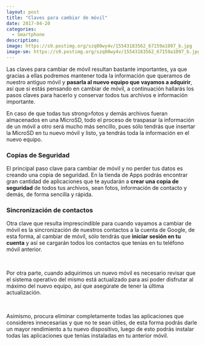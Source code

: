 ```yaml
---
layout: post
title: "Claves para cambiar de móvil"
date: 2017-04-20
categories:
  - Smartphone
description: 
image: https://s9.postimg.org/szq00wy4v/15543183562_67159a1097_b.jpg
image-sm: https://s9.postimg.org/szq00wy4v/15543183562_67159a1097_b.jpg
---
```

Las claves para cambiar de móvil resultan bastante importantes, ya que gracias a ellas podremos mantener toda la información que queramos de nuestro antiguo móvil y <strong>pasarla al nuevo equipo que vayamos a adquirir</strong>, así que si estás pensando en cambiar de móvil, a continuación hallarás los pasos claves para hacerlo y conservar todos tus archivos e información importante.

<p>En caso de que todas tus strong>fotos y demás archivos fueran almacenados en una MicroSD</strong>, todo el proceso de traspasar la información de un móvil a otro será mucho más sencillo, pues sólo tendrás que insertar la MicroSD en tu nuevo móvil y listo, ya tendrás toda la información en el nuevo equipo.</p>

<h3>Copias de Seguridad</h3>
<p>El principal paso clave para cambiar de móvil y no perder tus datos es creando una copia de seguridad. En la tienda de Apps podrás encontrar gran cantidad de aplicaciones que te ayudarán a <strong>crear una copia de seguridad</strong> de todos tus archivos, sean fotos, información de contacto y demás, de forma sencilla y rápida.</p>

<h3>Sincronización de contactos</h3>
<p>Otra clave que resulta imprescindible para cuando vayamos a cambiar de móvil es la sincronización de nuestros contactos a la cuenta de Google, de esta forma, al cambiar de móvil, sólo tendrás que <strong>iniciar sesión en tu cuenta</strong> y así se cargarán todos los contactos que tenías en tu teléfono móvil anterior.</p>
<br/>
<p>Por otra parte, cuando adquirimos un nuevo móvil es necesario revisar que el sistema operativo del mismo está actualizado para así poder disfrutar al máximo del nuevo equipo, así que asegúrate de tener la última actualización. </p>
<br/>
<p>Asimismo, procura eliminar completamente todas las aplicaciones que consideres innecesarias y que no te sean útiles, de esta forma podrás darle un mayor rendimiento a tu nuevo dispositivo, luego de esto podrás instalar todas las aplicaciones que tenías instaladas en tu anterior móvil.</p>
